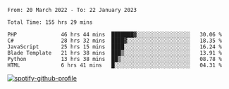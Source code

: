 <!--START_SECTION:waka-->

```text
From: 20 March 2022 - To: 22 January 2023

Total Time: 155 hrs 29 mins

PHP              46 hrs 44 mins  ███████▓░░░░░░░░░░░░░░░░░   30.06 %
C#               28 hrs 32 mins  ████▓░░░░░░░░░░░░░░░░░░░░   18.35 %
JavaScript       25 hrs 15 mins  ████░░░░░░░░░░░░░░░░░░░░░   16.24 %
Blade Template   21 hrs 38 mins  ███▒░░░░░░░░░░░░░░░░░░░░░   13.91 %
Python           13 hrs 38 mins  ██▒░░░░░░░░░░░░░░░░░░░░░░   08.78 %
HTML             6 hrs 41 mins   █░░░░░░░░░░░░░░░░░░░░░░░░   04.31 %
```

<!--END_SECTION:waka-->
[![spotify-github-profile](https://spotify-github-profile.vercel.app/api/view?uid=c00zprrvy9xiloa9qnco3hmng&cover_image=true&theme=novatorem&show_offline=false&background_color=121212&bar_color=53b14f&bar_color_cover=false)](https://spotify-github-profile.vercel.app/api/view?uid=c00zprrvy9xiloa9qnco3hmng&redirect=true)

